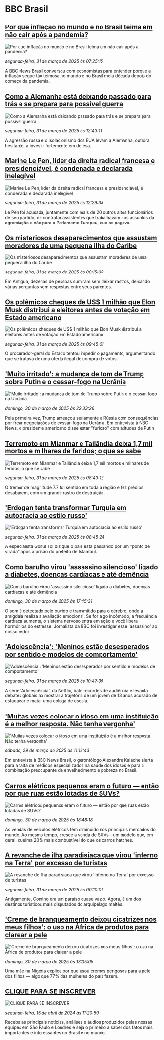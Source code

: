 # BBC Brasil## [Por que inflação no mundo e no Brasil teima em não cair após a pandemia?](https://www.bbc.com/portuguese/articles/c89y5zx0ekgo?at_campaign=githubrss)![Por que inflação no mundo e no Brasil teima em não cair após a pandemia?](https://ichef.bbci.co.uk/ace/standard/240/cpsprodpb/f136/live/6ee94a60-09a2-11f0-ab5a-d55777cf1d65.jpg)_segunda-feira, 31 de março de 2025 às 07:25:15_A BBC News Brasil conversou com economistas para entender porque a inflação segue tão teimosa no mundo e no Brasil meia década depois do começo da pandemia.## [Como a Alemanha está deixando passado para trás e se prepara para possível guerra](https://www.bbc.com/portuguese/articles/c3v9xgvv9xzo?at_campaign=githubrss)![Como a Alemanha está deixando passado para trás e se prepara para possível guerra](https://ichef.bbci.co.uk/ace/standard/240/cpsprodpb/e1aa/live/58269e20-0bd9-11f0-aaa1-f15ca00ec6e1.jpg)_segunda-feira, 31 de março de 2025 às 12:43:11_A agressão russa e o isolacionismo dos EUA levam a Alemanha, outrora hesitante, a investir fortemente em defesa.## [Marine Le Pen, líder da direita radical francesa e presidenciável, é condenada e declarada inelegível](https://www.bbc.com/portuguese/articles/c78j58jzp89o?at_campaign=githubrss)![Marine Le Pen, líder da direita radical francesa e presidenciável, é condenada e declarada inelegível](https://ichef.bbci.co.uk/ace/standard/240/cpsprodpb/fc9e/live/e4417d30-0e13-11f0-ba12-8d27eb561761.png)_segunda-feira, 31 de março de 2025 às 12:29:38_Le Pen foi acusada, juntamente com mais de 20 outros altos funcionários de seu partido, de contratar assistentes que trabalhavam nos assuntos da agremiação e não para o Parlamento Europeu, que os pagava.## [Os misteriosos desaparecimentos que assustam moradores de uma pequena ilha do Caribe  ](https://www.bbc.com/portuguese/articles/c3evj8823leo?at_campaign=githubrss)![Os misteriosos desaparecimentos que assustam moradores de uma pequena ilha do Caribe  ](https://ichef.bbci.co.uk/ace/standard/240/cpsprodpb/bff2/live/181a1660-faa7-11ef-815c-cf37b1275dcf.jpg)_segunda-feira, 31 de março de 2025 às 08:15:09_Em Antígua, dezenas de pessoas sumiram sem deixar rastros, deixando várias perguntas sem respostas entre seus parentes.## [Os polêmicos cheques de US$ 1 milhão que Elon Musk distribui a eleitores antes de votação em Estado americano](https://www.bbc.com/portuguese/articles/cvgprx7rrzvo?at_campaign=githubrss)![Os polêmicos cheques de US$ 1 milhão que Elon Musk distribui a eleitores antes de votação em Estado americano](https://ichef.bbci.co.uk/ace/standard/240/cpsprodpb/eb26/live/2faa6360-0ddb-11f0-98b1-bfb8765b5b51.jpg)_segunda-feira, 31 de março de 2025 às 09:45:01_O procurador-geral do Estado tentou impedir o pagamento, argumentando que se tratava de uma oferta ilegal de compra de votos.## ['Muito irritado': a mudança de tom de Trump sobre Putin e o cessar-fogo na Ucrânia](https://www.bbc.com/portuguese/articles/c230l9x1mnlo?at_campaign=githubrss)!['Muito irritado': a mudança de tom de Trump sobre Putin e o cessar-fogo na Ucrânia](https://ichef.bbci.co.uk/ace/standard/240/cpsprodpb/474a/live/289a9fd0-0d8c-11f0-80e2-6f5e46851467.jpg)_domingo, 30 de março de 2025 às 22:33:26_Pela primeira vez, Trump ameaçou seriamente a Rússia com consequências por frear negociações de cessar-fogo na Ucrânia. Em entrevista à NBC News, o presidente americano disse estar "furioso" com atitudes de Putin## [Terremoto em Mianmar e Tailândia deixa 1,7 mil mortos e milhares de feridos; o que se sabe](https://www.bbc.com/portuguese/articles/c5y9y75e831o?at_campaign=githubrss)![Terremoto em Mianmar e Tailândia deixa 1,7 mil mortos e milhares de feridos; o que se sabe](https://ichef.bbci.co.uk/ace/standard/240/cpsprodpb/3019/live/db8d6ad0-0d48-11f0-b744-ed2405e6a0c5.jpg)_segunda-feira, 31 de março de 2025 às 08:43:12_O tremor de magnitude 7.7 foi sentido em toda a região e fez prédios desabarem, com um grande rastro de destruíção.## ['Erdogan tenta transformar Turquia em autocracia ao estilo russo'](https://www.bbc.com/portuguese/articles/cn0jlwxgg21o?at_campaign=githubrss)!['Erdogan tenta transformar Turquia em autocracia ao estilo russo'](https://ichef.bbci.co.uk/ace/standard/240/cpsprodpb/eb60/live/ae9eb9f0-0a98-11f0-bd40-fb195c172d0e.jpg)_segunda-feira, 31 de março de 2025 às 08:45:24_A especialista Gonul Tol diz que o país está passando por um "ponto de virada" após a prisão do prefeito de Istambul.## [Como barulho virou 'assassino silencioso' ligado a diabetes, doenças cardíacas e até demência](https://www.bbc.com/portuguese/articles/c2er2nr7803o?at_campaign=githubrss)![Como barulho virou 'assassino silencioso' ligado a diabetes, doenças cardíacas e até demência](https://ichef.bbci.co.uk/ace/standard/240/cpsprodpb/26b8/live/78428040-ff52-11ef-8d6c-67b817afd0fe.jpg)_domingo, 30 de março de 2025 às 17:45:31_O som é detectado pelo ouvido e transmitido para o cérebro, onde a amígdala realiza a avaliação emocional. Se for algo incômodo, a frequência cardíaca aumenta, o sistema nervoso entra em ação e você libera hormônios do estresse. Jornalista da BBC foi investigar esse 'assassino' ao nosso redor## ['Adolescência': 'Meninos estão desesperados por sentido e modelos de comportamento'](https://www.bbc.com/portuguese/articles/cj68264jj1go?at_campaign=githubrss)!['Adolescência': 'Meninos estão desesperados por sentido e modelos de comportamento'](https://ichef.bbci.co.uk/ace/standard/240/cpsprodpb/c55d/live/1cd3ac00-0e1d-11f0-ba12-8d27eb561761.jpg)_segunda-feira, 31 de março de 2025 às 10:47:39_A série 'Adolescência', da Netflix, bate recordes de audiência e levanta debates globais ao mostrar a trajetória de um jovem de 13 anos acusado de esfaquear e matar uma colega de escola.## ['Muitas vezes colocar o idoso em uma instituição é a melhor resposta. Não tenha vergonha'](https://www.bbc.com/portuguese/articles/cj3n81dd646o?at_campaign=githubrss)!['Muitas vezes colocar o idoso em uma instituição é a melhor resposta. Não tenha vergonha'](https://ichef.bbci.co.uk/ace/standard/240/cpsprodpb/160c/live/bc5ab670-fe13-11ef-a8b1-950887ddc6e5.jpg)_sábado, 29 de março de 2025 às 11:18:43_Em entrevista à BBC News Brasil, o gerontólogo Alexandre Kalache alerta para a falta de médicos especializados na saúde dos idosos e para a combinação preocupante de envelhecimento e pobreza no Brasil.## [Carros elétricos pequenos eram o futuro — então por que ruas estão lotadas de SUVs?](https://www.bbc.com/portuguese/articles/c62xygew815o?at_campaign=githubrss)![Carros elétricos pequenos eram o futuro — então por que ruas estão lotadas de SUVs?](https://ichef.bbci.co.uk/ace/standard/240/cpsprodpb/fc43/live/732ed520-fb71-11ef-a62e-e9ee8ea585f1.jpg)_domingo, 30 de março de 2025 às 18:48:18_As vendas de veículos elétricos têm diminuído nos principais mercados do mundo. Ao mesmo tempo, cresce a venda de SUVs - um modelo que, em geral, queima 20% mais combustível do que os carros hatches.## [A revanche de ilha paradisíaca que virou 'inferno na Terra' por excesso de turistas](https://www.bbc.com/portuguese/articles/c36w9jl570ro?at_campaign=githubrss)![A revanche de ilha paradisíaca que virou 'inferno na Terra' por excesso de turistas](https://ichef.bbci.co.uk/ace/standard/240/cpsprodpb/18d0/live/dcdb20a0-094f-11f0-bdd3-f7314caa23ee.jpg)_segunda-feira, 31 de março de 2025 às 00:10:01_Antigamente, Comino era um paraíso quase vazio. Agora, é um dos destinos turísticos mais disputados do arquipélago maltês.## ['Creme de branqueamento deixou cicatrizes nos meus filhos': o uso na África de produtos para clarear a pele](https://www.bbc.com/portuguese/articles/cg4k97pg317o?at_campaign=githubrss)!['Creme de branqueamento deixou cicatrizes nos meus filhos': o uso na África de produtos para clarear a pele](https://ichef.bbci.co.uk/ace/standard/240/cpsprodpb/1626/live/ea967420-067e-11f0-94d4-6f954f5dcfa3.jpg)_domingo, 30 de março de 2025 às 13:05:05_Uma mãe na Nigéria explica por que usou cremes perigosos para a pele dos filhos — algo que 77% das mulheres do país fazem.## [CLIQUE PARA SE INSCREVER](https://bbc.in/3UkB2wH?at_campaign=githubrss)![CLIQUE PARA SE INSCREVER](https://ichef.bbci.co.uk/ace/standard/240/cpsprodpb/45da/live/56e64420-2264-11ef-80aa-699d54c46324.png)_segunda-feira, 15 de abril de 2024 às 11:20:59_Receba as principais notícias, análises e áudios produzidos pelas nossas equipes em São Paulo e Londres e seja o primeiro a saber dos fatos mais importantes e interessantes no Brasil e no mundo.